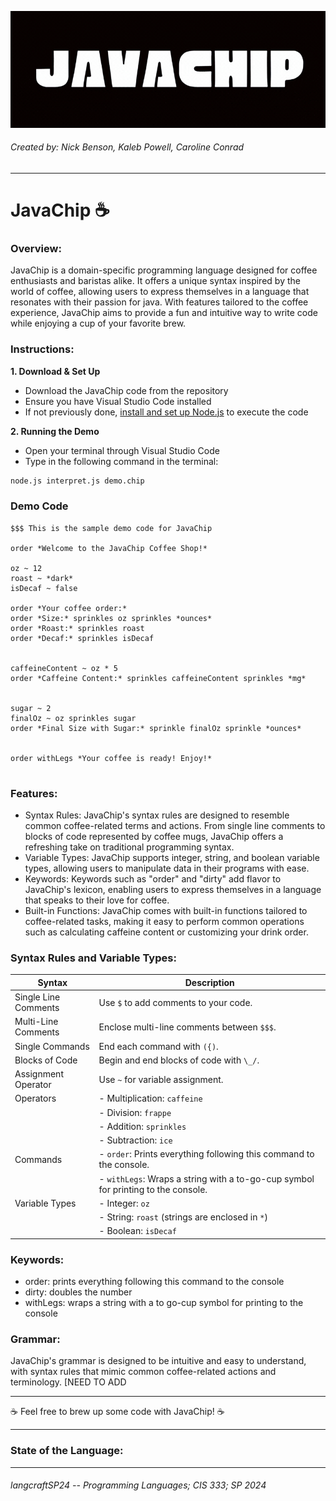 
![JAVACHIP GIF](images/JAVACHIP.gif)

###### Created by: Nick Benson, Kaleb Powell, Caroline Conrad
---


# JavaChip ☕️
### Overview:
JavaChip is a domain-specific programming language designed for coffee enthusiasts and baristas alike. It offers a unique syntax inspired by the world of coffee, allowing users to express themselves in a language that resonates with their passion for java. With features tailored to the coffee experience, JavaChip aims to provide a fun and intuitive way to write code while enjoying a cup of your favorite brew.

### Instructions:
__1. Download & Set Up__
- Download the JavaChip code from the repository
- Ensure you have Visual Studio Code installed
-  If not previously done, [install and set up Node.js](https://nodejs.org/en/download) to execute the code
  
__2. Running the Demo__
- Open your terminal through Visual Studio Code
- Type in the following command in the terminal:
```bash
node.js interpret.js demo.chip
```
### Demo Code
```JavaChip
$$$ This is the sample demo code for JavaChip

order *Welcome to the JavaChip Coffee Shop!*

oz ~ 12
roast ~ *dark* 
isDecaf ~ false  

order *Your coffee order:*
order *Size:* sprinkles oz sprinkles *ounces*
order *Roast:* sprinkles roast
order *Decaf:* sprinkles isDecaf


caffeineContent ~ oz * 5  
order *Caffeine Content:* sprinkles caffeineContent sprinkles *mg*


sugar ~ 2  
finalOz ~ oz sprinkles sugar  
order *Final Size with Sugar:* sprinkle finalOz sprinkle *ounces*


order withLegs *Your coffee is ready! Enjoy!*


```

### Features:
- Syntax Rules: JavaChip's syntax rules are designed to resemble common coffee-related terms and actions. From single line comments to blocks of code represented by coffee mugs, JavaChip offers a refreshing take on traditional programming syntax.
- Variable Types: JavaChip supports integer, string, and boolean variable types, allowing users to manipulate data in their programs with ease.
- Keywords: Keywords such as "order" and "dirty" add flavor to JavaChip's lexicon, enabling users to express themselves in a language that speaks to their love for coffee.
- Built-in Functions: JavaChip comes with built-in functions tailored to coffee-related tasks, making it easy to perform common operations such as calculating caffeine content or customizing your drink order.

### Syntax Rules and Variable Types:

| Syntax                | Description                                                                   |
|-----------------------|-------------------------------------------------------------------------------|
| Single Line Comments  | Use `$` to add comments to your code.                                         |
| Multi-Line Comments   | Enclose multi-line comments between `$$$`.                                    |
| Single Commands       | End each command with `({)`.                                                  |
| Blocks of Code        | Begin and end blocks of code with `\_/`.                                        |
| Assignment Operator   | Use `~` for variable assignment.                                               |
| Operators             | - Multiplication: `caffeine`                                                   |
|                       | - Division: `frappe`                                                           |
|                       | - Addition: `sprinkles`                                                        |
|                       | - Subtraction: `ice`                                                           |
| Commands              | - `order`: Prints everything following this command to the console.           |                                                |
|                       | - `withLegs`: Wraps a string with a to-go-cup symbol for printing to the console. |
| Variable Types        | - Integer: `oz`                                                                |
|                       | - String: `roast` (strings are enclosed in `*`)                               |
|                       | - Boolean: `isDecaf` 


### Keywords:
- order: prints everything following this command to the console
- dirty: doubles the number
- withLegs: wraps a string with a to go-cup symbol for printing to the console 

### Grammar:
JavaChip's grammar is designed to be intuitive and easy to understand, with syntax rules that mimic common coffee-related actions and terminology.
[NEED TO ADD 
___
 ☕️ Feel free to brew up some code with JavaChip! ☕️
___
### State of the Language:

---
###### langcraftSP24 -- Programming Languages; CIS 333; SP 2024

